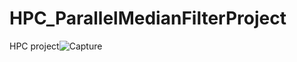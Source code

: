 # HPC_ParallelMedianFilterProject
HPC project![Capture](https://user-images.githubusercontent.com/70859245/165629197-c9ede353-5b80-4f22-b3b3-f334ecf9df33.PNG)
